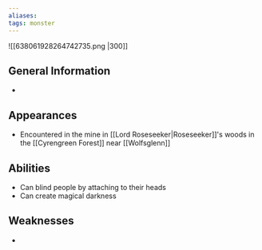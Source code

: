 ```yaml
---
aliases: 
tags: monster
---
```


![[638061928264742735.png |300]]

## General Information
- 

## Appearances
- Encountered in the mine in [[Lord Roseseeker|Roseseeker]]'s woods in the [[Cyrengreen Forest]] near [[Wolfsglenn]]

## Abilities
- Can blind people by attaching to their heads
- Can create magical darkness

## Weaknesses
- 
